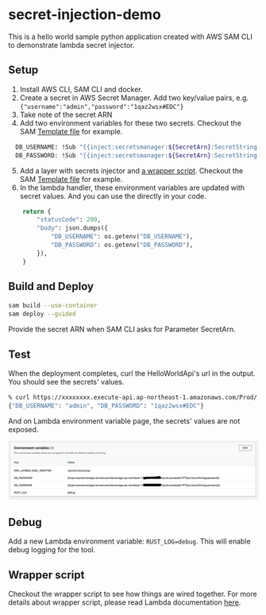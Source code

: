 # secret-injection-demo

This is a hello world sample python application created with AWS SAM CLI to demonstrate lambda secret injector.  

## Setup

1. Install AWS CLI, SAM CLI and docker. 
2. Create a secret in AWS Secret Manager. Add two key/value pairs, e.g. `{"username":"admin","password":"1qaz2wsx#EDC"}`
3. Take note of the secret ARN
4. Add two environment variables for these two secrets. Checkout the SAM [Template file](template.yaml) for example. 
```bash 
  DB_USERNAME: !Sub "{{inject:secretsmanager:${SecretArn}:SecretString:username}}"
  DB_PASSWORD: !Sub "{{inject:secretsmanager:${SecretArn}:SecretString:password}}"
```
5. Add a layer with secrets injector and [a wrapper script](layer/bootstrap). Checkout the SAM [Template file](template.yaml) for example.
6. In the lambda handler, these environment variables are updated with secret values. And you can use the directly in your code. 
```python 
    return {
        "statusCode": 200,
        "body": json.dumps({
            "DB_USERNAME": os.getenv("DB_USERNAME"),
            "DB_PASSWORD": os.getenv("DB_PASSWORD"),
        }),
    }
```

## Build and Deploy 

```bash
sam build --use-container
sam deploy --guided
```
Provide the secret ARN when SAM CLI asks for Parameter SecretArn.  

## Test

When the deployment completes, curl the HelloWorldApi's url in the output. You should see the secrets' values. 

```bash
% curl https://xxxxxxxx.execute-api.ap-northeast-1.amazonaws.com/Prod/   
{"DB_USERNAME": "admin", "DB_PASSWORD": "1qaz2wsx#EDC"}
```

And on Lambda environment variable page, the secrets' values are not exposed. 

![](lambda_env_configure.png)

## Debug

Add a new Lambda environment variable: `RUST_LOG=debug`. This will enable debug logging for the tool. 


## Wrapper script

Checkout the wrapper script to see how things are wired together. For more details about wrapper script, please read Lambda documentation [here](https://docs.aws.amazon.com/lambda/latest/dg/runtimes-modify.html#runtime-wrapper). 